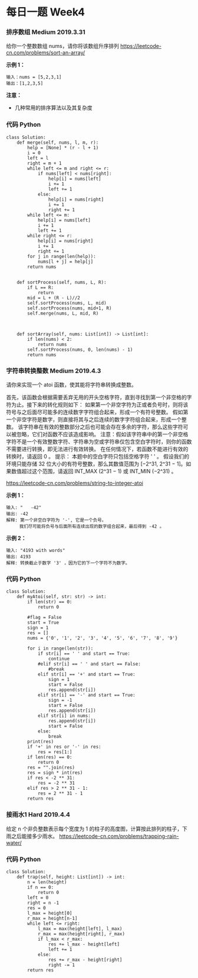 # 每日一题 Week4
### 排序数组 Medium 2019.3.31
给你一个整数数组 nums，请你将该数组升序排列
<https://leetcode-cn.com/problems/sort-an-array/>

**示例 1：**

```
输入：nums = [5,2,3,1]
输出：[1,2,3,5]

```


**注意：**

- 几种常用的排序算法以及其复杂度


### 代码 Python

```python3
class Solution:
    def merge(self, nums, l, m, r):
        help = [None] * (r - l + 1)
        i = 0
        left = l
        right = m + 1
        while left <= m and right <= r:
            if nums[left] < nums[right]:
                help[i] = nums[left]
                i += 1
                left += 1
            else:
                help[i] = nums[right]
                i += 1
                right += 1
        while left <= m:
            help[i] = nums[left]
            i += 1
            left += 1
        while right <= r:
            help[i] = nums[right]
            i += 1
            right += 1
        for j in range(len(help)):
            nums[l + j] = help[j]
        return nums


    def sortProcess(self, nums, L, R):
        if L == R:
            return
        mid = L + (R - L)//2
        self.sortProcess(nums, L, mid)
        self.sortProcess(nums, mid+1, R)
        self.merge(nums, L, mid, R)



    def sortArray(self, nums: List[int]) -> List[int]:
        if len(nums) < 2:
            return nums
        self.sortProcess(nums, 0, len(nums) - 1)
        return nums

```

### 字符串转换整数 Medium 2019.4.3
请你来实现一个 atoi 函数，使其能将字符串转换成整数。

首先，该函数会根据需要丢弃无用的开头空格字符，直到寻找到第一个非空格的字符为止。接下来的转化规则如下：
如果第一个非空字符为正或者负号时，则将该符号与之后面尽可能多的连续数字字符组合起来，形成一个有符号整数。
假如第一个非空字符是数字，则直接将其与之后连续的数字字符组合起来，形成一个整数。
该字符串在有效的整数部分之后也可能会存在多余的字符，那么这些字符可以被忽略，它们对函数不应该造成影响。
注意：假如该字符串中的第一个非空格字符不是一个有效整数字符、字符串为空或字符串仅包含空白字符时，则你的函数不需要进行转换，即无法进行有效转换。
在任何情况下，若函数不能进行有效的转换时，请返回 0 。
提示：
本题中的空白字符只包括空格字符 ' ' 。
假设我们的环境只能存储 32 位大小的有符号整数，那么其数值范围为 [−2^31,  2^31 − 1]。如果数值超过这个范围，请返回  INT_MAX (2^31 − 1) 或 INT_MIN (−2^31) 。

<https://leetcode-cn.com/problems/string-to-integer-atoi>

**示例 1：**

```
输入: "   -42"
输出: -42
解释: 第一个非空白字符为 '-', 它是一个负号。
     我们尽可能将负号与后面所有连续出现的数字组合起来，最后得到 -42 。

```

**示例 2：**

```
输入: "4193 with words"
输出: 4193
解释: 转换截止于数字 '3' ，因为它的下一个字符不为数字。

```

### 代码 Python

```python3
class Solution:
    def myAtoi(self, str: str) -> int:
        if len(str) == 0:
            return 0

        #flag = False
        start = True
        sign = 1
        res = []
        nums = {'0', '1', '2', '3', '4', '5', '6', '7', '8', '9'}

        for i in range(len(str)):
            if str[i] == ' ' and start == True:
                continue
            #elif str[i] == ' ' and start == False:
                #break
            elif str[i] == '+' and start == True:
                sign = 1
                start = False
                res.append(str[i])
            elif str[i] == '-' and start == True:
                sign = -1
                start = False
                res.append(str[i])
            elif str[i] in nums:
                res.append(str[i])
                start = False
            else:
                break
        print(res)
        if '+' in res or '-' in res:
            res = res[1:]
        if len(res) == 0:
            return 0
        res = "".join(res)
        res = sign * int(res)
        if res < -2 ** 31:
            res = -2 ** 31
        elif res > 2 ** 31 - 1:
            res = 2 ** 31 - 1
        return res

```

### 接雨水1 Hard 2019.4.4
给定 n 个非负整数表示每个宽度为 1 的柱子的高度图，计算按此排列的柱子，下雨之后能接多少雨水。
<https://leetcode-cn.com/problems/trapping-rain-water/>


### 代码 Python

```python3
class Solution:
    def trap(self, height: List[int]) -> int:
        n = len(height)
        if n == 0:
            return 0
        left = 0
        right = n -1
        res = 0
        l_max = height[0]
        r_max = height[n-1]
        while left <= right:
            l_max = max(height[left], l_max)
            r_max = max(height[right], r_max)
            if l_max < r_max:
                res += l_max - height[left]
                left += 1
            else:
                res += r_max - height[right]
                right -= 1
        return res

```
